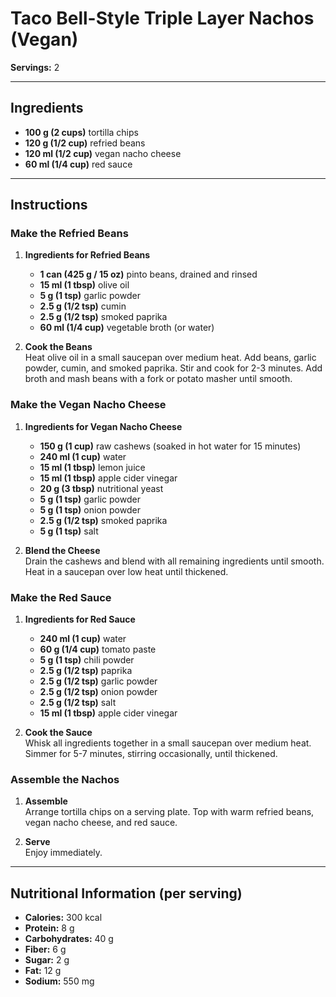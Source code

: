 # Taco Bell-Style Triple Layer Nachos (Vegan)

**Servings:** 2

---

## Ingredients
- **100 g (2 cups)** tortilla chips
- **120 g (1/2 cup)** refried beans
- **120 ml (1/2 cup)** vegan nacho cheese
- **60 ml (1/4 cup)** red sauce 

---

## Instructions

### Make the Refried Beans
1. **Ingredients for Refried Beans**
   - **1 can (425 g / 15 oz)** pinto beans, drained and rinsed
   - **15 ml (1 tbsp)** olive oil
   - **5 g (1 tsp)** garlic powder
   - **2.5 g (1/2 tsp)** cumin
   - **2.5 g (1/2 tsp)** smoked paprika
   - **60 ml (1/4 cup)** vegetable broth (or water)

2. **Cook the Beans**  
   Heat olive oil in a small saucepan over medium heat. Add beans, garlic powder, cumin, and smoked paprika. Stir and cook for 2-3 minutes. Add broth and mash beans with a fork or potato masher until smooth.

### Make the Vegan Nacho Cheese
1. **Ingredients for Vegan Nacho Cheese**
   - **150 g (1 cup)** raw cashews (soaked in hot water for 15 minutes)
   - **240 ml (1 cup)** water
   - **15 ml (1 tbsp)** lemon juice
   - **15 ml (1 tbsp)** apple cider vinegar
   - **20 g (3 tbsp)** nutritional yeast
   - **5 g (1 tsp)** garlic powder
   - **5 g (1 tsp)** onion powder
   - **2.5 g (1/2 tsp)** smoked paprika
   - **5 g (1 tsp)** salt

2. **Blend the Cheese**  
   Drain the cashews and blend with all remaining ingredients until smooth. Heat in a saucepan over low heat until thickened.

### Make the Red Sauce
1. **Ingredients for Red Sauce**
   - **240 ml (1 cup)** water
   - **60 g (1/4 cup)** tomato paste
   - **5 g (1 tsp)** chili powder
   - **2.5 g (1/2 tsp)** paprika
   - **2.5 g (1/2 tsp)** garlic powder
   - **2.5 g (1/2 tsp)** onion powder
   - **2.5 g (1/2 tsp)** salt
   - **15 ml (1 tbsp)** apple cider vinegar

2. **Cook the Sauce**  
   Whisk all ingredients together in a small saucepan over medium heat. Simmer for 5-7 minutes, stirring occasionally, until thickened.

### Assemble the Nachos
1. **Assemble**  
   Arrange tortilla chips on a serving plate. Top with warm refried beans, vegan nacho cheese, and red sauce.

2. **Serve**  
   Enjoy immediately.

---

## Nutritional Information (per serving)
- **Calories:** 300 kcal  
- **Protein:** 8 g  
- **Carbohydrates:** 40 g  
- **Fiber:** 6 g  
- **Sugar:** 2 g  
- **Fat:** 12 g  
- **Sodium:** 550 mg  